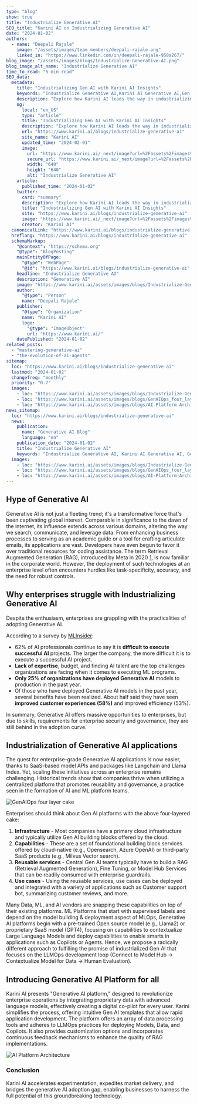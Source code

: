 ```yaml
---
type: "blog"
show: true
title: "Industrialize Generative AI"
SEO_title: "Karini AI on Industrializing Generative AI"
date: "2024-01-02"
authors:
  - name: "Deepali Rajale"
    image: "/assets/images/team_members/deepali-rajale.png"
    linked_in: "https://www.linkedin.com/in/deepali-rajale-958a267/"
blog_image: "/assets/images/blogs/Industrialize-Generative-AI.png"
blog_image_alt_name: "Industrialize Generative AI"
time_to_read: "5 min read"
SEO_data:
  metadata:
    title: "Industrializing Gen AI with Karini AI Insights"
    keywords: "Industrialize Generative AI,Karini AI Generative AI,Gen AI Strategies,AI Application Integration,Generative AI Industrialization"
    description: "Explore how Karini AI leads the way in industrializing generative AI, offering strategies and insights for seamless AI application integration."
    og:
      local: "en_US"
      type: "article"
      title: "Industrializing Gen AI with Karini AI Insights"
      description: "Explore how Karini AI leads the way in industrializing generative AI, offering strategies and insights for seamless AI application integration."
      url: "https://www.karini.ai/blogs/industrialize-generative-ai"
      site_name: "Karini AI"
      updated_time: "2024-02-01"
      image:
        url: "https://www.karini.ai/_next/image?url=%2Fassets%2Fimages%2Fblogs%2FIndustrialize-Generative-AI.png&w=640&q=75"
        secure_url: "https://www.karini.ai/_next/image?url=%2Fassets%2Fimages%2Fblogs%2FIndustrialize-Generative-AI.png&w=640&q=75"
        width: "640"
        height: "640"
        alt: "Industrialize Generative AI"
    article:
      published_time: "2024-01-02"
    twitter:
      card: "summary"
      description: "Explore how Karini AI leads the way in industrializing generative AI, offering strategies and insights for seamless AI application integration."
      title: "Industrializing Gen AI with Karini AI Insights"
      site: "https://www.karini.ai/blogs/industrialize-generative-ai"
      image: "https://www.karini.ai/_next/image?url=%2Fassets%2Fimages%2Fblogs%2FIndustrialize-Generative-AI.png&w=640&q=75"
      creator: "Karini AI"
  canonicalLink: "https://www.karini.ai/blogs/industrialize-generative-ai"
  hreflang: "https://www.karini.ai/blogs/industrialize-generative-ai"
  schemaMarkup:
    "@context": "https://schema.org"
    "@type": "BlogPosting"
    mainEntityOfPage:
      "@type": "WebPage"
      "@id": "https://www.karini.ai/blogs/industrialize-generative-ai"
    headline: "Industrialize Generative AI"
    description: "Generative AI"
    image: "https://www.karini.ai/assets/images/blogs/Industrialize-Generative-AI.png"
    author:
      "@type": "Person"
      name: "Deepali Rajale"
    publisher:
      "@type": "Organization"
      name: "Karini AI"
      logo:
        "@type": "ImageObject"
        url: "https://www.karini.ai/"
    datePublished: "2024-01-02"
related_posts:
  - "mastering-generative-ai"
  - "the-evolution-of-ai-agents"
sitemap:
  loc: "https://www.karini.ai/blogs/industrialize-generative-ai"
  lastmod: "2024-01-02"
  changefreq: "monthly"
  priority: "0.7"
  images:
    - loc: "https://www.karini.ai/assets/images/blogs/Industrialize-Generative-AI.png"
    - loc: "https://www.karini.ai/assets/images/blogs/GenAIOps_four_layer_cake.png"
    - loc: "https://www.karini.ai/assets/images/blogs/AI-Platform-Architecture.png"
news_sitemap:
  loc: "https://www.karini.ai/blogs/industrialize-generative-ai"
  news:
    publication:
      name: "Generative AI Blog"
      language: "en"
    publication_date: "2024-01-02"
    title: "Industrialize Generative AI"
    keywords: "Industrialize Generative AI, Karini AI Generative AI, Gen AI Strategies, AI Application Integration, Generative AI Industrialization"
  images:
    - loc: "https://www.karini.ai/assets/images/blogs/Industrialize-Generative-AI.png"
    - loc: "https://www.karini.ai/assets/images/blogs/GenAIOps_four_layer_cake.png"
    - loc: "https://www.karini.ai/assets/images/blogs/AI-Platform-Architecture.png"
---
```


## Hype of Generative AI

Generative AI is not just a fleeting trend; it's a transformative force that's been captivating global interest. Comparable in significance to the dawn of the internet, its influence extends across various domains, altering the way we search, communicate, and leverage data. From enhancing business processes to serving as an academic guide or a tool for crafting articulate emails, its applications are vast. Developers have even begun to favor it over traditional resources for coding assistance. The term Retrieval Augmented Generation (RAG), introduced by Meta in 2020 [1](https://ai.meta.com/blog/retrieval-augmented-generation-streamlining-the-creation-of-intelligent-natural-language-processing-models/), is now familiar in the corporate world. However, the deployment of such technologies at an enterprise level often encounters hurdles like task-specificity, accuracy, and the need for robust controls.

## Why enterprises struggle with Industrializing Generative AI

Despite the enthusiasm, enterprises are grappling with the practicalities of adopting Generative AI.

According to a survey by [MLInsider](https://cnvrg.io/wp-content/uploads/2023/11/ML-Insider-Survey_2023_WEB.pdf):

- 62% of AI professionals continue to say it is **difficult to execute successful AI** projects. The larger the company, the more difficult it is to execute a successful AI project.
- **Lack of expertise**, budget, and finding AI talent are the top challenges organizations are facing when it comes to executing ML programs.
- **Only 25% of organizations have deployed Generative AI** models to production in the past year.
- Of those who have deployed Generative AI models in the past year, several benefits have been realized. About half said they have seen **improved customer experiences (58%)** and improved efficiency (53%).

In summary, Generative AI offers massive opportunities to enterprises, but due to skills, requirements for enterprise security and governance, they are still behind in the adoption curve.

## Industrialization of Generative AI applications

The quest for enterprise-grade Generative AI applications is now easier, thanks to SaaS-based model APIs and packages like Langchain and Llama Index. Yet, scaling these initiatives across an enterprise remains challenging. Historical trends show that companies thrive when utilizing a centralized platform that promotes reusability and governance, a practice seen in the formation of AI and ML platform teams.

![GenAIOps four layer cake](/assets/images/blogs/GenAIOps_four_layer_cake.png)

Enterprises should think about Gen AI platforms with the above four-layered cake:

1. **Infrastructure** - Most companies have a primary cloud infrastructure and typically utilize Gen AI building blocks offered by the cloud.
2. **Capabilities** - These are a set of foundational building block services offered by cloud-native (e.g., Opensearch, Azure OpenAI) or third-party SaaS products (e.g., Milvus Vector search).
3. **Reusable services** - Central Gen AI teams typically have to build a RAG (Retrieval Augmented Generation), Fine Tuning, or Model Hub Services that can be readily consumed with enterprise guardrails.
4. **Use cases** - Using the reusable services, use cases can be deployed and integrated with a variety of applications such as Customer support bot, summarizing customer reviews, and more.

Many Data, ML, and AI vendors are snapping these capabilities on top of their existing platforms. ML Platforms that start with supervised labels and depend on the model building & deployment aspect of MLOps, Generative AI platforms begin with a pre-trained Open source model (e.g., Llama2) or proprietary SaaS model (GPT4), focusing on capabilities to contextualize Large Language Models and deploy capabilities to enable smarts in applications such as Copilots or Agents. Hence, we propose a radically different approach to fulfilling the promise of industrialized Gen AI that focuses on the LLMOps development loop (Connect to Model Hub -> Contextualize Model for Data -> Human Evaluation).

## Introducing Generative AI Platform for all

Karini AI presents "Generative AI platform," designed to revolutionize enterprise operations by integrating proprietary data with advanced language models, effectively creating a digital co-pilot for every user. Karini simplifies the process, offering intuitive Gen AI templates that allow rapid application development. The platform offers an array of data processing tools and adheres to LLMOps practices for deploying Models, Data, and Copilots. It also provides customization options and incorporates continuous feedback mechanisms to enhance the quality of RAG implementations.

![AI Platform Architecture](/assets/images/blogs/AI-Platform-Architecture.png)

### Conclusion

Karini AI accelerates experimentation, expedites market delivery, and bridges the generative AI adoption gap, enabling businesses to harness the full potential of this groundbreaking technology.
